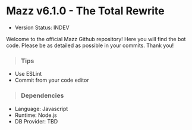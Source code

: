 # Mazz v6.1.0 - The Total Rewrite
- Version Status: INDEV  

Welcome to the official Mazz Github repository! Here you will find the bot code. Please be as detailed as possible in your commits. Thank you!

> ### Tips
- Use ESLint
- Commit from your code editor 

> ### Dependencies
- Language: Javascript
- Runtime: Node.js
- DB Provider: TBD
